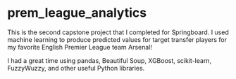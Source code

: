 # prem_league_analytics

This is the second capstone project that I completed for Springboard.
I used machine learning to produce predicted values for target transfer players for my favorite English Premier League team Arsenal!

I had a great time using pandas, Beautiful Soup, XGBoost, scikit-learn, FuzzyWuzzy, and other useful Python libraries.